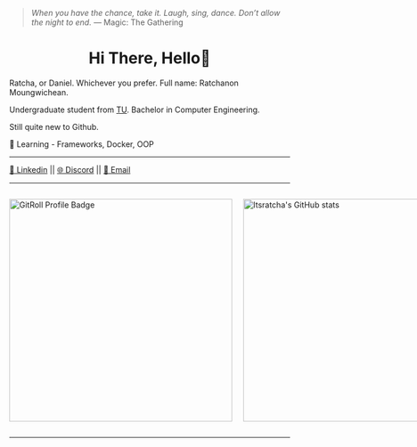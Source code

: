 > *When you have the chance, take it. Laugh, sing, dance. Don’t allow the night to end.*
> — Magic: The Gathering

<h1 align="center">Hi There, Hello👋</h1>
Ratcha, or Daniel. Whichever you prefer. 
Full name: Ratchanon Moungwichean.


Undergraduate student from [TU](https://tu.ac.th/). Bachelor in Computer Engineering.

Still quite new to Github.

📝 Learning - Frameworks, Docker, OOP

---
[💼 Linkedin](https://www.linkedin.com/in/ratchanon-moungwichean-18913b376/) || [🌐 Discord](https://discordapp.com/users/its_ratcha) || [📧 Email](mailto:RatchaM.Work@gmail.com)

---
<div style="display: flex; align-items: center; gap: 20px;">
  <a href="https://gitroll.io/profile/uNFcN077G0fc3eBDJyqvPczcd0mk2" target="_blank">
    <img 
      src="https://gitroll.io/api/badges/profiles/v1/uNFcN077G0fc3eBDJyqvPczcd0mk2?theme=dark" 
      alt="GitRoll Profile Badge"
      style="width: 400px; height: auto;"/>
  </a>

  <img 
    src="https://github-readme-stats.vercel.app/api?username=Itsratcha&show_icons=true&theme=radical"
    alt="Itsratcha's GitHub stats"
    style="width: 400px; height: auto;"/>
</div>

---


